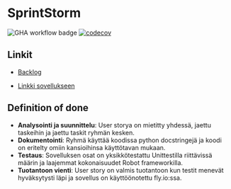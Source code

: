 # SprintStorm

![GHA workflow badge](https://github.com/CristaHo/SprintStorm/workflows/Deployment%20pipeline/badge.svg) [![codecov](https://codecov.io/gh/CristaHo/SprintStorm/graph/badge.svg?token=6BU1UUYW1L)](https://codecov.io/gh/CristaHo/SprintStorm) 

## Linkit

- [Backlog](https://docs.google.com/spreadsheets/d/1_UPKSvpPwARfBbO4Sr8hy3jSV2ciP-_0rwK74gbhVyM/edit#gid=1)

- [Linkki sovellukseen](https://sprintstorm-withered-sun-7283.fly.dev/)

## Definition of done

- **Analysointi ja suunnittelu**: User storya on mietitty yhdessä, jaettu taskeihin ja jaettu taskit ryhmän kesken.
- **Dokumentointi**: Ryhmä käyttää koodissa python docstringejä ja koodi on eritelty omiin kansioihinsa käyttötavan mukaan.
- **Testaus**: Sovelluksen osat on yksikkötestattu Unittestilla riittävissä määrin ja laajemmat kokonaisuudet Robot frameworkilla.
- **Tuotantoon vienti**: User story on valmis tuotantoon kun testit menevät hyväksytysti läpi ja sovellus on käyttöönotettu fly.io:ssa.







